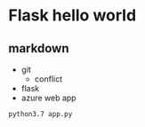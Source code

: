 # Flask hello world

## markdown

- git 
  - conflict
- flask
- azure web app


```
python3.7 app.py
```